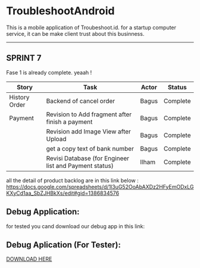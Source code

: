 # TroubleshootAndroid
This is a mobile application of Troubeshoot.id.
for a startup computer service, it can be make client trust about this businness.

<hr>

## SPRINT 7
Fase 1 is already complete. yeaah !

| Story         | Task                             | Actor | Status   |
|---------------|----------------------------------|-------|----------|
| History Order | Backend of cancel order          | Bagus | Complete |
| Payment       | Revision to Add fragment after finish a payment | Bagus | Complete |
|               | Revision add Image View after Upload      | Bagus | Complete |
|               | get a copy text of bank number   | Bagus | Complete |
|               | Revisi Database (for Engineer list and Payment status)   | Ilham | Complete |

all the detail of product backlog are in this link below : <br>
https://docs.google.com/spreadsheets/d/1l3uG52OoAbAXDz2HFyEmODxLGKXyCd1aa_SbZJHBkXs/edit#gid=1386834576



## Debug Application:
for tested you cand download our debug app in this link:
## Debug Aplication (For Tester):
[DOWNLOAD HERE](https://drive.google.com/file/d/1sXkFDJ8xAq57hSua2y926RhHR0yPsgqs/view?usp=sharing)
<br>
<br>
